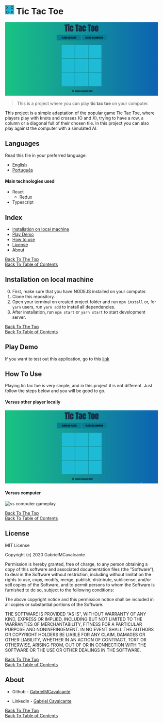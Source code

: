 # <img src="src/github/logo.png" alt="Project Logo" width="30" height="30" /> Tic Tac Toe

![Project Image](src/github/projectImg.png)

> This is a project where you can play <strong>tic tac toe</strong> on your computer.

This project is a simple adaptation of the popular game Tic Tac Toe, where players play with knots and crosses (O and X), trying
to have a row, a column or a diagonal full of their chosen tile. In this project you can also play against the computer with a simulated AI.

## Languages
Read this file in your preferred language: 
- [English](README.md)
- [Português](README.pt.md)

#### Main technologies used

- React
  - Redux
- Typescript

## Index

- [Installation on local machine](#installation-on-local-machine)
- [Play Demo](#play-demo)
- [How to use](#how-to-use)
- [License](#license)
- [About](#about)

[Back To The Top](#tic-tac-toe)<br>
[Back To Table of Contents](#index)


## Installation on local machine

0. First, make sure that you have NODEJS installed on your computer.
1. Clone this repository.
1. Open your terminal on created project folder and run ```npm install``` or, for ```yarn``` users, run ```yarn add``` to install all dependencies.
1. After installation, run ```npm start``` or ```yarn start``` to start development server.

[Back To The Top](#tic-tac-toe)<br>
[Back To Table of Contents](#index)

## Play Demo
If you want to test out this application, go to this [link](www.google.com)

## How To Use
Playing tic tac toe is very simple, and in this project it is not different. Just follow
the steps below and you will be good to go.

#### Versus other player locally

![vs friend gameplay](src/github/vsFriendGame.gif)

#### Versus computer

![vs computer gameplay](src/github/vsPCgame.gif)

[Back To The Top](#tic-tac-toe)<br>
[Back To Table of Contents](#index)

## License

MIT License

Copyright (c) 2020 GabrielMCavalcante

Permission is hereby granted, free of charge, to any person obtaining a copy
of this software and associated documentation files (the "Software"), to deal
in the Software without restriction, including without limitation the rights
to use, copy, modify, merge, publish, distribute, sublicense, and/or sell
copies of the Software, and to permit persons to whom the Software is
furnished to do so, subject to the following conditions:

The above copyright notice and this permission notice shall be included in all
copies or substantial portions of the Software.

THE SOFTWARE IS PROVIDED "AS IS", WITHOUT WARRANTY OF ANY KIND, EXPRESS OR
IMPLIED, INCLUDING BUT NOT LIMITED TO THE WARRANTIES OF MERCHANTABILITY,
FITNESS FOR A PARTICULAR PURPOSE AND NONINFRINGEMENT. IN NO EVENT SHALL THE
AUTHORS OR COPYRIGHT HOLDERS BE LIABLE FOR ANY CLAIM, DAMAGES OR OTHER
LIABILITY, WHETHER IN AN ACTION OF CONTRACT, TORT OR OTHERWISE, ARISING FROM,
OUT OF OR IN CONNECTION WITH THE SOFTWARE OR THE USE OR OTHER DEALINGS IN THE
SOFTWARE.

[Back To The Top](#tic-tac-toe)<br>
[Back To Table of Contents](#index)

## About

- Github - [GabrielMCavalcante](https://github.com/GabrielMCavalcante)

- LinkedIn - [Gabriel Cavalcante](https://www.linkedin.com/in/gabriel-cavalcante-4182061a2)

[Back To The Top](#tic-tac-toe)<br>
[Back To Table of Contents](#index)
